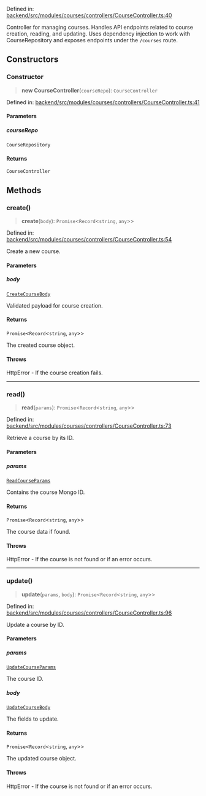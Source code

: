 Defined in: [backend/src/modules/courses/controllers/CourseController.ts:40](https://github.com/continuousactivelearning/vibe/blob/4a4fd41682dd9274e95c74d5ff310441c462b96e/backend/src/modules/courses/controllers/CourseController.ts#L40)

Controller for managing courses.
Handles API endpoints related to course creation, reading, and updating.
Uses dependency injection to work with CourseRepository and exposes
endpoints under the `/courses` route.

## Constructors

### Constructor

> **new CourseController**(`courseRepo`): `CourseController`

Defined in: [backend/src/modules/courses/controllers/CourseController.ts:41](https://github.com/continuousactivelearning/vibe/blob/4a4fd41682dd9274e95c74d5ff310441c462b96e/backend/src/modules/courses/controllers/CourseController.ts#L41)

#### Parameters

##### courseRepo

`CourseRepository`

#### Returns

`CourseController`

## Methods

### create()

> **create**(`body`): `Promise`\<`Record`\<`string`, `any`\>\>

Defined in: [backend/src/modules/courses/controllers/CourseController.ts:54](https://github.com/continuousactivelearning/vibe/blob/4a4fd41682dd9274e95c74d5ff310441c462b96e/backend/src/modules/courses/controllers/CourseController.ts#L54)

Create a new course.

#### Parameters

##### body

[`CreateCourseBody`](../Validators/CourseValidators/courses.CreateCourseBody.md)

Validated payload for course creation.

#### Returns

`Promise`\<`Record`\<`string`, `any`\>\>

The created course object.

#### Throws

HttpError - If the course creation fails.

***

### read()

> **read**(`params`): `Promise`\<`Record`\<`string`, `any`\>\>

Defined in: [backend/src/modules/courses/controllers/CourseController.ts:73](https://github.com/continuousactivelearning/vibe/blob/4a4fd41682dd9274e95c74d5ff310441c462b96e/backend/src/modules/courses/controllers/CourseController.ts#L73)

Retrieve a course by its ID.

#### Parameters

##### params

[`ReadCourseParams`](../Validators/CourseValidators/courses.ReadCourseParams.md)

Contains the course Mongo ID.

#### Returns

`Promise`\<`Record`\<`string`, `any`\>\>

The course data if found.

#### Throws

HttpError - If the course is not found or if an error occurs.

***

### update()

> **update**(`params`, `body`): `Promise`\<`Record`\<`string`, `any`\>\>

Defined in: [backend/src/modules/courses/controllers/CourseController.ts:96](https://github.com/continuousactivelearning/vibe/blob/4a4fd41682dd9274e95c74d5ff310441c462b96e/backend/src/modules/courses/controllers/CourseController.ts#L96)

Update a course by ID.

#### Parameters

##### params

[`UpdateCourseParams`](../Validators/CourseValidators/courses.UpdateCourseParams.md)

The course ID.

##### body

[`UpdateCourseBody`](../Validators/CourseValidators/courses.UpdateCourseBody.md)

The fields to update.

#### Returns

`Promise`\<`Record`\<`string`, `any`\>\>

The updated course object.

#### Throws

HttpError - If the course is not found or if an error occurs.
